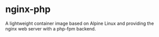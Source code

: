 # nginx-php

A lightweight container image based on Alpine Linux and providing the nginx web server with a php-fpm backend.


